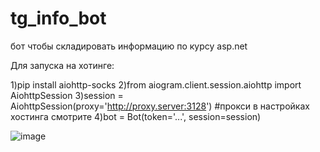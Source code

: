 # tg_info_bot
бот чтобы складировать информацию по курсу asp.net

Для запуска на хотинге:

1)pip install aiohttp-socks
2)from aiogram.client.session.aiohttp import AiohttpSession
3)session = AiohttpSession(proxy='http://proxy.server:3128')  #прокси в настройках хостинга смотрите
4)bot = Bot(token='...', session=session)


![image](https://github.com/senaKash/tg_info_bot/assets/62939178/cb6d553e-a5c8-4af2-9b6e-5b0f9788b851)

